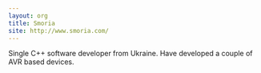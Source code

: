 ```yaml
---
layout: org
title: Smoria
site: http://www.smoria.com/
---
```

Single C++ software developer from Ukraine. Have developed a couple of AVR based devices.